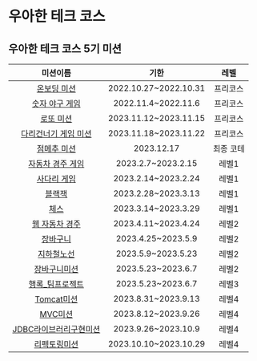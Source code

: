 # 우아한 테크 코스

## 우아한 테크 코스 5기 미션 
|미션이름|기한|레벨|
|:---:|:---:|:---:|
|[온보딩 미션](https://github.com/waterricecake/java-onboarding)|2022.10.27~2022.10.31|프리코스|
|[숫자 야구 게임](https://github.com/waterricecake/java-baseball)|2022.11.4~2022.11.6|프리코스|
|[로또 미션](https://github.com/waterricecake/java-lotto)|2023.11.12~2023.11.15|프리코스|
|[다리건너기 게임 미션](https://github.com/waterricecake/java-bridge)|2023.11.18~2023.11.22|프리코스|
|[점메추 미션](https://github.com/waterricecake/java-menu)|2023.12.17|최종 코테|
|[자동차 경주 게임](https://github.com/waterricecake/java-racingcar)|2023.2.7~2023.2.15|레벨1|
|[사다리 게임](https://github.com/waterricecake/java-ladder)|2023.2.14~2023.2.24|레벨1|
|[블랙잭](https://github.com/waterricecake/java-blackjack)|2023.2.28~2023.3.13|레벨1|
|[체스](https://github.com/waterricecake/java-chess)|2023.3.14~2023.3.29|레벨1|
|[웹 자동차 경주](https://github.com/waterricecake/jwp-racingcar)|2023.4.11~2023.4.24|레벨2|
|[장바구니](https://github.com/waterricecake/jwp-shopping-cart)|2023.4.25~2023.5.9|레벨2|
|[지하철노선](https://github.com/waterricecake/jwp-subway-path)|2023.5.9~2023.5.23|레벨2|
|[장바구니미션](https://github.com/waterricecake/jwp-shopping-order)|2023.5.23~2023.6.7|레벨2|
|[행록_팀프로젝트](https://github.com/woowacourse-teams/2023-hang-log)|2023.5.23~2023.6.7|레벨3|
|[Tomcat미션](https://github.com/waterricecake/jwp-dashboard-http)|2023.8.31~2023.9.13|레벨4|
|[MVC미션](https://github.com/waterricecake/jwp-dashboard-mvc)|2023.8.12~2023.9.26|레벨4|
|[JDBC라이브러리구현미션](https://github.com/waterricecake/jwp-dashboard-jdbc)|2023.9.26~2023.10.9|레벨4|
|[리펙토링미션](https://github.com/waterricecake/jwp-refactoring)|2023.10.10~2023.10.29|레벨4|
